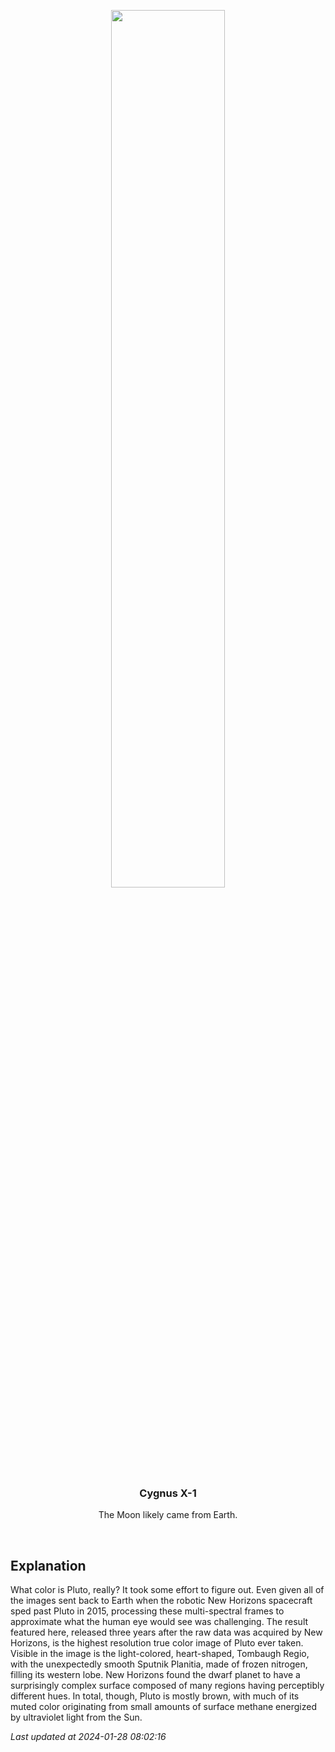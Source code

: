 <p align='center'>
    <img src='https://apod.nasa.gov/apod/image/2401/PlutoTrueColor_NewHorizons_960.jpg' width='60%' />
    <h3 align="center">Cygnus X-1</h3>
    <p align="center">The Moon likely came from Earth.</p>
</p>
<br/>

Explanation
--
What color is Pluto, really? It took some effort to figure out.  Even given all of the images sent back to Earth when the robotic New Horizons spacecraft sped past Pluto in 2015, processing these multi-spectral frames to approximate what the human eye would see was challenging. The result featured here, released three years after the raw data was acquired by New Horizons, is the highest resolution true color image of Pluto ever taken. Visible in the image is the light-colored, heart-shaped, Tombaugh Regio, with the unexpectedly smooth Sputnik Planitia, made of frozen nitrogen, filling its western lobe. New Horizons found the dwarf planet to have a surprisingly complex surface composed of many regions having perceptibly different hues.  In total, though, Pluto is mostly brown, with much of its muted color originating from small amounts of surface methane energized by ultraviolet light from the Sun. 	


*Last updated at 2024-01-28 08:02:16*
